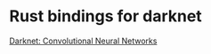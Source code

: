 # Rust bindings for darknet

[Darknet: Convolutional Neural Networks](https://pjreddie.com/darknet/)
